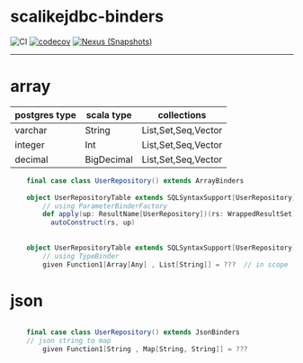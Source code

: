 # scalikejdbc-binders

![CI][Badge-CI]  [![codecov][Badge-Codecov]][Link-Codecov]   [![Nexus (Snapshots)][Badge-Snapshots]][Link-Snapshots] 

[Badge-CI]: https://github.com/bitlap/scalikejdbc-binders/actions/workflows/ScalaCI.yml/badge.svg
[Badge-Codecov]: https://codecov.io/gh/bitlap/scalikejdbc-binders/branch/master/graph/badge.svg?token=IA596YRTOT
[Badge-Snapshots]: https://img.shields.io/nexus/s/org.bitlap/scalikejdbc-binders-postgres_3?server=https%3A%2F%2Fs01.oss.sonatype.org

[Link-Codecov]: https://codecov.io/gh/bitlap/scalikejdbc-binders
[Link-Snapshots]: https://s01.oss.sonatype.org/content/repositories/snapshots/org/bitlap/scalikejdbc-binders-postgres_3

----

# array
| postgres type | scala type | collections         |
|---------------|------------|---------------------|
| varchar       | String     | List,Set,Seq,Vector |
| integer       | Int        | List,Set,Seq,Vector |
| decimal       | BigDecimal | List,Set,Seq,Vector |

```scala
    final case class UserRepository() extends ArrayBinders
 
    object UserRepositoryTable extends SQLSyntaxSupport[UserRepository] with ArrayBinders:
        // using ParameterBinderFactory
        def apply(up: ResultName[UserRepository])(rs: WrappedResultSet)(using connection: Connection): UserRepository =
          autoConstruct(rs, up) 
    
    
    object UserRepositoryTable extends SQLSyntaxSupport[UserRepository] with ArrayBinders:
        // using TypeBinder
        given Function1[Array[Any] , List[String]] = ???  // in scope
```

# json

```scala

    final case class UserRepository() extends JsonBinders
    // json string to map 
        given Function1[String , Map[String, String]] = ???
    
```